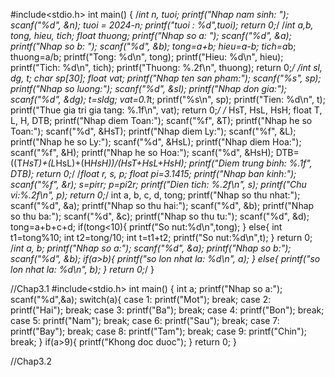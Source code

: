 #include<stdio.h>
int main()
 {
    /*int n, tuoi;
    printf("Nhap nam sinh: ");
    scanf("%d", &n);
    tuoi = 2024-n;
    printf("tuoi : %d",tuoi);
    return 0;*/
    /*int a,b, tong, hieu, tich;
    float thuong;
    printf("Nhap so a: ");
    scanf("%d", &a);
    printf("Nhap so b: ");
    scanf("%d", &b);
    tong=a+b;
    hieu=a-b;
    tich=a*b;
    thuong=a/b;
    printf("Tong: %d\n", tong);
    printf("Hieu: %d\n", hieu);
    printf("Tich: %d\n", tich);
    printf("Thuong: %.2f\n", thuong);
    return 0;*/
    /*int  sl, dg, t;
    char sp[30];
    float vat;
    printf("Nhap ten san pham:");
    scanf("%s", sp);
    printf("Nhap so luong:");
    scanf("%d", &sl);
    printf("Nhap don gia:");
    scanf("%d", &dg);
    t=sl*dg;
    vat=0.1*t;
    printf("%s\n", sp);
    printf("Tien: %d\n", t);
    printf("Thue gia tri gia tang: %.1f\n", vat);
    return 0;*/
    /* HsT, HsL, HsH;
    float T, L, H, DTB;
    printf("Nhap diem Toan:");
    scanf("%f", &T);
    printf("Nhap he so Toan:");
    scanf("%d", &HsT);
    printf("Nhap diem Ly:");
    scanf("%f", &L);
    printf("Nhap he so Ly:");
    scanf("%d", &HsL);
    printf("Nhap diem Hoa:");
    scanf("%f", &H);
    printf("Nhap he so Hoa:");
    scanf("%d", &HsH);
    DTB=((T*HsT)+(L*HsL)+(H*HsH))/(HsT+HsL+HsH);
    printf("Diem trung binh: %.1f", DTB);
    return 0;*/
    /*float r, s, p;
    float pi=3.1415;
    printf("Nhap ban kinh:");
    scanf("%f", &r);
    s=pi*r*r;
    p=pi*2*r;
    printf("Dien tich: %.2f\n", s);
    printf("Chu vi:%.2f\n", p);
    return 0;*/
    int a, b, c, d, tong;
    printf("Nhap so thu nhat:");
    scanf("%d", &a);
    printf("Nhap so thu hai:");
    scanf("%d", &b);
    printf("Nhap so thu ba:");
    scanf("%d", &c);
    printf("Nhap so thu tu:");
    scanf("%d", &d);
    tong=a+b+c+d;
    if(tong<10){
        printf("So nut:%d\n",tong);
    }
    else{
        int t1=tong%10;
        int t2=tong/10;
        int t=t1+t2;
        printf("So nut:%d\n",t);
    }
    return 0;
    /*int a, b;
    printf("Nhap so a:");
    scanf("%d", &a);
    printf("Nhap so b:");
    scanf("%d", &b);
    if(a>b){
        printf("so lon nhat la: %d\n", a);
    }
    else{
        printf("so lon nhat la: %d\n", b);
    }
    return 0;*/
 }

 //Chap3.1
 #include<stdio.h>
int main()
{
	int a;
	printf("Nhap so a:");
	scanf("%d",&a);
	switch(a){
		case 1: printf("Mot"); break;
		case 2: printf("Hai"); break;
		case 3: printf("Ba"); break;
		case 4: printf("Bon"); break;
		case 5: printf("Nam"); break;
		case 6: printf("Sau"); break;
		case 7: printf("Bay"); break;
		case 8: printf("Tam"); break;
		case 9: printf("Chin"); break;
	}
	if(a>9){
		printf("Khong doc duoc");
	}
	return 0;
}

//Chap3.2

